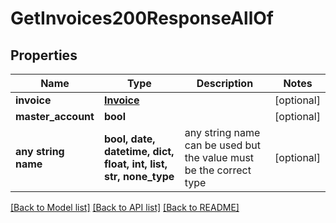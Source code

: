 # GetInvoices200ResponseAllOf


## Properties
Name | Type | Description | Notes
------------ | ------------- | ------------- | -------------
**invoice** | [**Invoice**](Invoice.md) |  | [optional] 
**master_account** | **bool** |  | [optional] 
**any string name** | **bool, date, datetime, dict, float, int, list, str, none_type** | any string name can be used but the value must be the correct type | [optional]

[[Back to Model list]](../README.md#documentation-for-models) [[Back to API list]](../README.md#documentation-for-api-endpoints) [[Back to README]](../README.md)


